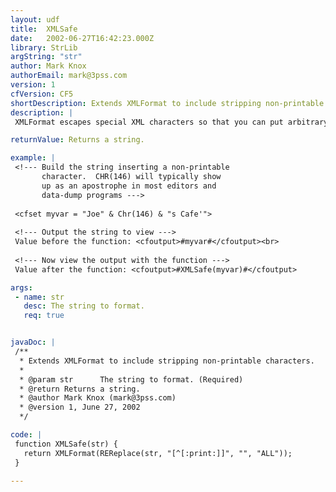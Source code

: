```yaml
---
layout: udf
title:  XMLSafe
date:   2002-06-27T16:42:23.000Z
library: StrLib
argString: "str"
author: Mark Knox
authorEmail: mark@3pss.com
version: 1
cfVersion: CF5
shortDescription: Extends XMLFormat to include stripping non-printable characters.
description: |
 XMLFormat escapes special XML characters so that you can put arbitrary strings safely into XML. However, it does not filter non-printable characters which can cause some XML Parser Engines to crash.

returnValue: Returns a string.

example: |
 <!--- Build the string inserting a non-printable
       character.  CHR(146) will typically show
       up as an apostrophe in most editors and
       data-dump programs --->
 
 <cfset myvar = "Joe" & Chr(146) & "s Cafe'">
 
 <!--- Output the string to view --->
 Value before the function: <cfoutput>#myvar#</cfoutput><br>
 
 <!--- Now view the output with the function --->
 Value after the function: <cfoutput>#XMLSafe(myvar)#</cfoutput>

args:
 - name: str
   desc: The string to format.
   req: true


javaDoc: |
 /**
  * Extends XMLFormat to include stripping non-printable characters.
  * 
  * @param str      The string to format. (Required)
  * @return Returns a string. 
  * @author Mark Knox (mark@3pss.com) 
  * @version 1, June 27, 2002 
  */

code: |
 function XMLSafe(str) {
   return XMLFormat(REReplace(str, "[^[:print:]]", "", "ALL"));
 }

---
```


